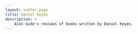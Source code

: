 ```yaml
---
layout: author_page
title: Daniel Keyes
description: >
    Alex Gude's reviews of books written by Daniel Keyes.
---
```

